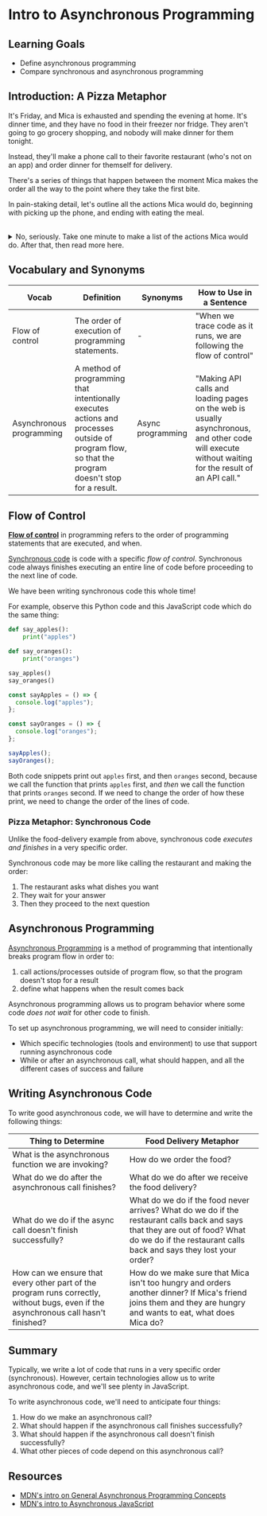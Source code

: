 # Intro to Asynchronous Programming

## Learning Goals

- Define asynchronous programming
- Compare synchronous and asynchronous programming

## Introduction: A Pizza Metaphor

It's Friday, and Mica is exhausted and spending the evening at home. It's dinner time, and they have no food in their freezer nor fridge. They aren't going to go grocery shopping, and nobody will make dinner for them tonight.

Instead, they'll make a phone call to their favorite restaurant (who's not on an app) and order dinner for themself for delivery.

There's a series of things that happen between the moment Mica makes the order all the way to the point where they take the first bite.

In pain-staking detail, let's outline all the actions Mica would do, beginning with picking up the phone, and ending with eating the meal.

<br/>

<details style="max-width: 700px; margin: auto;">
  <summary>
    No, seriously. Take one minute to make a list of the actions Mica would do. After that, then read more here.
  </summary>

We may imagine that what Mica does is make the order, then wait for the order, and then eat.

It's actually way more likely that Mica will make the order, then **before the order arrives, they do other things,** like read, shower, sleep, watch TV. Mica is able to eat their food only after the food order has been received, cooked, assembled, assigned a driver, driven over, and delivered.

The food order was received, made, and delivered. However, while that was happening, Mica **did not wait for the food order to finish** in order to continue other actions. While waiting for the food, Mica didn't stop everything they were doing, sit on the couch, and stare at the wall. (Or maybe they did!)

<br/>

The point is, Mica didn't _need_ to stop executing other actions while waiting for the food. They continued their other actions and processes while the food-delivery process was working and finishing.

Lastly, **once the food delivery _did_ happen**, Mica knew what action they had to do next: **receive the food** and then eat it!

Throughout this lesson, we can keep in mind these two questions:

1. When does this line of code "finish"?
1. What do we do when this line of code "finishes"?

</details>

## Vocabulary and Synonyms

| Vocab                    | Definition                                                                                                                                        | Synonyms          | How to Use in a Sentence                                                                                                                            |
| ------------------------ | ------------------------------------------------------------------------------------------------------------------------------------------------- | ----------------- | --------------------------------------------------------------------------------------------------------------------------------------------------- |
| Flow of control          | The order of execution of programming statements.                                                                                                 | -                 | "When we trace code as it runs, we are following the flow of control"                                                                               |
| Asynchronous programming | A method of programming that intentionally executes actions and processes outside of program flow, so that the program doesn't stop for a result. | Async programming | "Making API calls and loading pages on the web is usually asynchronous, and other code will execute without waiting for the result of an API call." |

## Flow of Control

[**Flow of control**](https://en.wikipedia.org/wiki/Control_flow) in programming refers to the order of programming statements that are executed, and when.

[Synchronous code](https://developer.mozilla.org/en-US/docs/Glossary/synchronous) is code with a specific _flow of control_. Synchronous code always finishes executing an entire line of code before proceeding to the next line of code.

We have been writing synchronous code this whole time!

For example, observe this Python code and this JavaScript code which do the same thing:

```python
def say_apples():
    print("apples")

def say_oranges():
    print("oranges")

say_apples()
say_oranges()
```

```js
const sayApples = () => {
  console.log("apples");
};

const sayOranges = () => {
  console.log("oranges");
};

sayApples();
sayOranges();
```

Both code snippets print out `apples` first, and then `oranges` second, because we call the function that prints `apples` first, and _then_ we call the function that prints `oranges` second. If we need to change the order of how these print, we need to change the order of the lines of code.

### Pizza Metaphor: Synchronous Code

Unlike the food-delivery example from above, synchronous code _executes and finishes_ in a very specific order.

Synchronous code may be more like calling the restaurant and making the order:

1. The restaurant asks what dishes you want
1. They wait for your answer
1. Then they proceed to the next question

## Asynchronous Programming

[Asynchronous Programming](https://developer.mozilla.org/en-US/docs/Learn/JavaScript/Asynchronous/Concepts) is a method of programming that intentionally breaks program flow in order to:

1. call actions/processes outside of program flow, so that the program doesn't stop for a result
2. define what happens when the result comes back

Asynchronous programming allows us to program behavior where some code _does not wait_ for other code to finish.

To set up asynchronous programming, we will need to consider initially:

- Which specific technologies (tools and environment) to use that support running asynchronous code
- While or after an asynchronous call, what should happen, and all the different cases of success and failure

## Writing Asynchronous Code

To write good asynchronous code, we will have to determine and write the following things:

| Thing to Determine                                                                                                                  | Food Delivery Metaphor                                                                                                                                                                            |
| ----------------------------------------------------------------------------------------------------------------------------------- | ------------------------------------------------------------------------------------------------------------------------------------------------------------------------------------------------- |
| What is the asynchronous function we are invoking?                                                                                  | How do we order the food?                                                                                                                                                                         |
| What do we do after the asynchronous call finishes?                                                                                 | What do we do after we receive the food delivery?                                                                                                                                                 |
| What do we do if the async call doesn't finish successfully?                                                                        | What do we do if the food never arrives? What do we do if the restaurant calls back and says that they are out of food? What do we do if the restaurant calls back and says they lost your order? |
| How can we ensure that every other part of the program runs correctly, without bugs, even if the asynchronous call hasn't finished? | How do we make sure that Mica isn't too hungry and orders another dinner? If Mica's friend joins them and they are hungry and wants to eat, what does Mica do?                                    |

## Summary

Typically, we write a lot of code that runs in a very specific order (synchronous). However, certain technologies allow us to write asynchronous code, and we'll see plenty in JavaScript.

To write asynchronous code, we'll need to anticipate four things:

1. How do we make an asynchronous call?
2. What should happen if the asynchronous call finishes successfully?
3. What should happen if the asynchronous call doesn't finish successfully?
4. What other pieces of code depend on this asynchronous call?

## Resources

- [MDN's intro on General Asynchronous Programming Concepts](https://developer.mozilla.org/en-US/docs/Learn/JavaScript/Asynchronous/Concepts)
- [MDN's intro to Asynchronous JavaScript](https://developer.mozilla.org/en-US/docs/Learn/JavaScript/Asynchronous)
